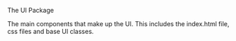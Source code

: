 The UI Package

The main components that make up the UI. This includes the index.html file, css files and base UI classes.
